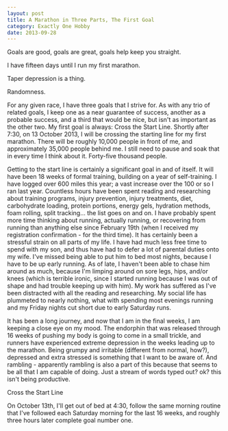 ```yaml
---
layout: post
title: A Marathon in Three Parts, The First Goal
category: Exactly One Hobby
date: 2013-09-28
---
```


Goals are good, goals are great, goals help keep you straight.

I have fifteen days until I run my first marathon.

Taper depression is a thing.

Randomness.

For any given race, I have three goals that I strive for.  As with any trio of related goals, I keep one as a near guarantee of success, another as a probable success, and a third that would be nice, but isn't as important as the other two.  My first goal is always: Cross the Start Line.  Shortly after 7:30, on 13 October 2013, I will be crossing the starting line for my first marathon.  There will be roughly 10,000 people in front of me, and approximately 35,000 people behind me.  I still need to pause and soak that in every time I think about it. Forty-five thousand people.

Getting to the start line is certainly a significant goal in and of itself.  It will have been 18 weeks of formal training, building on a year of self-training.  I have logged over 600 miles this year; a vast increase over the 100 or so I ran last year.  Countless hours have been spent reading and researching about training programs, injury prevention, injury treatments, diet, carbohydrate loading, protein portions, energy gels, hydration methods, foam rolling, split tracking&hellip; the list goes on and on.  I have probably spent more time thinking about running, actually running, or recovering from running than anything else since February 19th (when I received my registration confirmation - for the third time).  It has certainly been a stressful strain on all parts of my life.  I have had much less free time to spend with my son, and thus have had to defer a lot of parental duties onto my wife.  I've missed being able to put him to bed most nights, because I have to be up early running.  As of late, I haven't been able to chase him around as much, because I'm limping around on sore legs, hips, and/or knees (which is terrible ironic, since I started running because I was out of shape and had trouble keeping up with him).  My work has suffered as I've been distracted with all the reading and researching.  My social life has plummeted to nearly nothing, what with spending most evenings running and my Friday nights cut short due to early Saturday runs.

It has been a long journey, and now that I am in the final weeks, I am keeping a close eye on my mood.  The endorphin that was released through 16 weeks of pushing my body is going to come in a small trickle, and runners have experienced extreme depression in the weeks leading up to the marathon.  Being grumpy and irritable (different from normal, how?), depressed and extra stressed is something that I want to be aware of.  And rambling - apparently rambling is also a part of this because that seems to be all that I am capable of doing.  Just a stream of words typed out? ok? this isn't being productive.

Cross the Start Line

On October 13th, I'll get out of bed at 4:30, follow the same morning routine that I've followed each Saturday morning for the last 16 weeks, and roughly three hours later complete goal number one.
